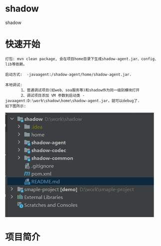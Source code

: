# shadow

shadow

# 快速开始
    
    打包: mvn clean package, 会在项目home目录下生成shadow-agent.jar、config、lib等依赖。

    启动方式:  -javaagent:/shadow-agent/home/shadow-agent.jar.
    
    本地调试:
           1、普通调试项目(如web、soa服务等)和shadow作为同一级别模块打开
           2、调试项目添加 VM 参数到启动类 -javaagent:D:\work\shadow\home\shadow-agent.jar，就可以debug了.
    如下图所示:
![img.png](img.png)
# 项目简介

    







